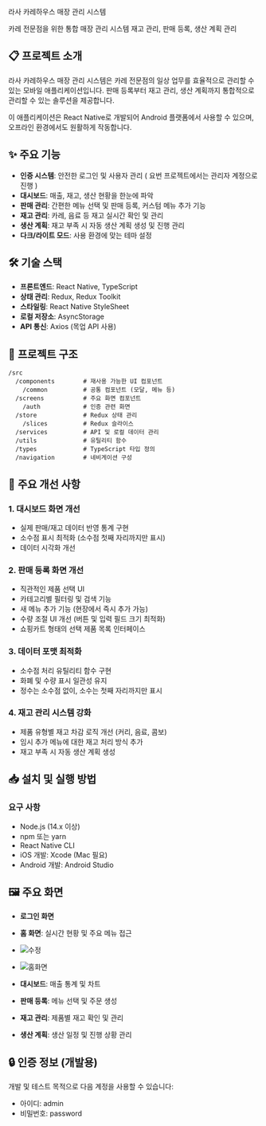 라사 카레하우스 매장 관리 시스템

카레 전문점을 위한 통합 매장 관리 시스템
재고 관리, 판매 등록, 생산 계획 관리

## 📋 프로젝트 소개

라사 카레하우스 매장 관리 시스템은 카레 전문점의 일상 업무를 효율적으로 관리할 수 있는 모바일 애플리케이션입니다. 판매 등록부터 재고 관리, 생산 계획까지 통합적으로 관리할 수 있는 솔루션을 제공합니다.

이 애플리케이션은 React Native로 개발되어 Android 플랫폼에서 사용할 수 있으며, 오프라인 환경에서도 원활하게 작동합니다.

## ✨ 주요 기능

- **인증 시스템**: 안전한 로그인 및 사용자 관리 ( 요번 프로젝트에서는 관리자 계정으로 진행 )
- **대시보드**: 매출, 재고, 생산 현황을 한눈에 파악
- **판매 관리**: 간편한 메뉴 선택 및 판매 등록, 커스텀 메뉴 추가 기능
- **재고 관리**: 카레, 음료 등 재고 실시간 확인 및 관리
- **생산 계획**: 재고 부족 시 자동 생산 계획 생성 및 진행 관리
- **다크/라이트 모드**: 사용 환경에 맞는 테마 설정

## 🛠️ 기술 스택

- **프론트엔드**: React Native, TypeScript
- **상태 관리**: Redux, Redux Toolkit
- **스타일링**: React Native StyleSheet
- **로컬 저장소**: AsyncStorage
- **API 통신**: Axios (목업 API 사용)

## 📁 프로젝트 구조

```
/src
  /components        # 재사용 가능한 UI 컴포넌트
    /common          # 공통 컴포넌트 (모달, 메뉴 등)
  /screens           # 주요 화면 컴포넌트
    /auth            # 인증 관련 화면
  /store             # Redux 상태 관리
    /slices          # Redux 슬라이스
  /services          # API 및 로컬 데이터 관리
  /utils             # 유틸리티 함수
  /types             # TypeScript 타입 정의
  /navigation        # 네비게이션 구성
```

## 🚀 주요 개선 사항

### 1. 대시보드 화면 개선
- 실제 판매/재고 데이터 반영 통계 구현
- 소수점 표시 최적화 (소수점 첫째 자리까지만 표시)
- 데이터 시각화 개선

### 2. 판매 등록 화면 개선
- 직관적인 제품 선택 UI 
- 카테고리별 필터링 및 검색 기능
- 새 메뉴 추가 기능 (현장에서 즉시 추가 가능)
- 수량 조절 UI 개선 (버튼 및 입력 필드 크기 최적화)
- 쇼핑카트 형태의 선택 제품 목록 인터페이스

### 3. 데이터 포맷 최적화
- 소수점 처리 유틸리티 함수 구현
- 화폐 및 수량 표시 일관성 유지
- 정수는 소수점 없이, 소수는 첫째 자리까지만 표시

### 4. 재고 관리 시스템 강화
- 제품 유형별 재고 차감 로직 개선 (커리, 음료, 콤보)
- 임시 추가 메뉴에 대한 재고 처리 방식 추가
- 재고 부족 시 자동 생산 계획 생성

## 📥 설치 및 실행 방법

### 요구 사항
- Node.js (14.x 이상)
- npm 또는 yarn
- React Native CLI
- iOS 개발: Xcode (Mac 필요)
- Android 개발: Android Studio

## 🖼️ 주요 화면

- **로그인 화면**
- **홈 화면**: 실시간 현황 및 주요 메뉴 접근

- ![수정](https://github.com/user-attachments/assets/b81e3431-d056-4104-90ba-c47b790d0ca8)

- ![홈화면](https://github.com/user-attachments/assets/c52e2731-2bcc-431c-ab99-937a60018651)

- **대시보드**: 매출 통계 및 차트
- **판매 등록**: 메뉴 선택 및 주문 생성
- **재고 관리**: 제품별 재고 확인 및 관리
- **생산 계획**: 생산 일정 및 진행 상황 관리

## 🔒 인증 정보 (개발용)

개발 및 테스트 목적으로 다음 계정을 사용할 수 있습니다:
- 아이디: admin
- 비밀번호: password


